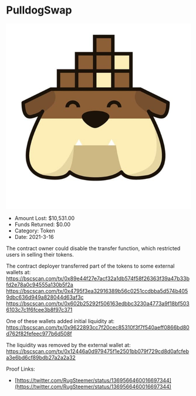 # PulldogSwap
![PulldogSwap](/rektimages/PulldogSwap.png)
- Amount Lost: $10,531.00
- Funds Returned: $0.00
- Category: Token
- Date: 2021-3-16

The contract owner could disable the transfer function, which restricted users in selling their tokens.  
  
The contract deployer transferred part of the tokens to some external wallets at:  
https://bscscan.com/tx/0x89e44f27e7acf32a1db574f58f26363f39a47b33bfd2e78a0c94555a130b5f2a  
https://bscscan.com/tx/0x4795f3ea32916389b56c0251ccdbba5d574b4059dbc636d949a828044d63af3c  
https://bscscan.com/tx/0x602b25292f506163edbbc3230a4773a9f18bf5036103c7c1f6fcee3b8f97c371  
  
One of these wallets added initial liquidity at:  
https://bscscan.com/tx/0x9622893cc7f20cec85310f3f7f540aeff0866bd80d762f82fefeec977b6d508f  
  
The liquidity was removed by the external wallet at:  
https://bscscan.com/tx/0x12446a0d979475f1e2501bb079f729cd8d0afcfeba3e6bd6cf89bdb27a2a2a32


Proof Links:
- [https://twitter.com/RugSteemer/status/1369566460016697344](https://twitter.com/RugSteemer/status/1369566460016697344)


